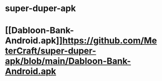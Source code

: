 # super-duper-apk
# [[Dabloon-Bank-Android.apk]]https://github.com/MeterCraft/super-duper-apk/blob/main/Dabloon-Bank-Android.apk
